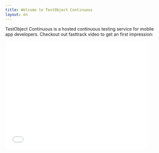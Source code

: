 ```yaml
---
title: Welcome to TestObject Continuous
layout: en
---
```


TestObject Continuous is a hosted continuous testing service for mobile app developers. Checkout out fasttrack video to get an first impression:

<div class="center"><iframe allowfullscreen="" frameborder="0" height="344" src="//www.youtube.com/embed/EIiBSECA4ZE" width="459"></iframe></div>

